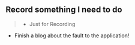 

## Record something I need to do 

>* Just for Recording

- Finish a blog about the fault to the application!





